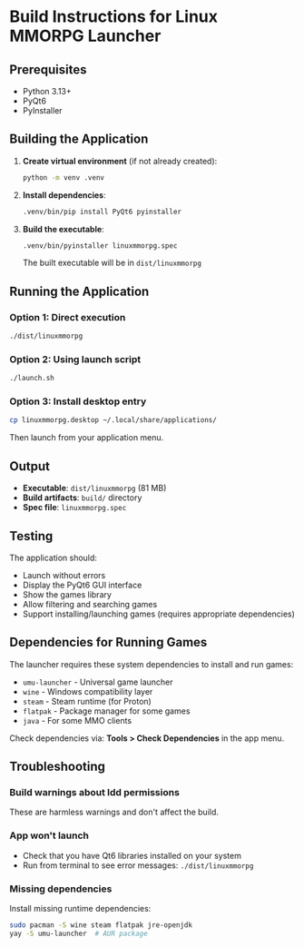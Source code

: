 # Build Instructions for Linux MMORPG Launcher

## Prerequisites

- Python 3.13+
- PyQt6
- PyInstaller

## Building the Application

1. **Create virtual environment** (if not already created):
   ```bash
   python -m venv .venv
   ```

2. **Install dependencies**:
   ```bash
   .venv/bin/pip install PyQt6 pyinstaller
   ```

3. **Build the executable**:
   ```bash
   .venv/bin/pyinstaller linuxmmorpg.spec
   ```

   The built executable will be in `dist/linuxmmorpg`

## Running the Application

### Option 1: Direct execution
```bash
./dist/linuxmmorpg
```

### Option 2: Using launch script
```bash
./launch.sh
```

### Option 3: Install desktop entry
```bash
cp linuxmmorpg.desktop ~/.local/share/applications/
```

Then launch from your application menu.

## Output

- **Executable**: `dist/linuxmmorpg` (81 MB)
- **Build artifacts**: `build/` directory
- **Spec file**: `linuxmmorpg.spec`

## Testing

The application should:
- Launch without errors
- Display the PyQt6 GUI interface
- Show the games library
- Allow filtering and searching games
- Support installing/launching games (requires appropriate dependencies)

## Dependencies for Running Games

The launcher requires these system dependencies to install and run games:
- `umu-launcher` - Universal game launcher
- `wine` - Windows compatibility layer
- `steam` - Steam runtime (for Proton)
- `flatpak` - Package manager for some games
- `java` - For some MMO clients

Check dependencies via: **Tools > Check Dependencies** in the app menu.

## Troubleshooting

### Build warnings about ldd permissions
These are harmless warnings and don't affect the build.

### App won't launch
- Check that you have Qt6 libraries installed on your system
- Run from terminal to see error messages: `./dist/linuxmmorpg`

### Missing dependencies
Install missing runtime dependencies:
```bash
sudo pacman -S wine steam flatpak jre-openjdk
yay -S umu-launcher  # AUR package
```
